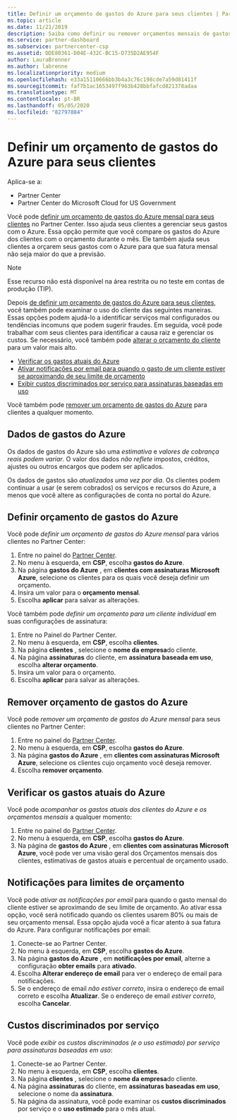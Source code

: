 ```yaml
---
title: Definir um orçamento de gastos do Azure para seus clientes | Partner Center
ms.topic: article
ms.date: 11/21/2019
description: Saiba como definir ou remover orçamentos mensais de gastos do Azure para seus clientes e também para exibir dados de gastos do Azure e definir notificações relacionadas ao orçamento.
ms.service: partner-dashboard
ms.subservice: partnercenter-csp
ms.assetid: DDE80361-D04E-432C-BC15-D735D2AE954F
author: LauraBrenner
ms.author: labrenne
ms.localizationpriority: medium
ms.openlocfilehash: e33a15110666bb3b4a3c76c198cde7a59d81411f
ms.sourcegitcommit: faf7b1ac1653497f963b428bbfafcd821378adaa
ms.translationtype: MT
ms.contentlocale: pt-BR
ms.lasthandoff: 05/05/2020
ms.locfileid: "82797884"
---
```

# <a name="set-an-azure-spending-budget-for-your-customers"></a>Definir um orçamento de gastos do Azure para seus clientes

Aplica-se a:

- Partner Center
- Partner Center do Microsoft Cloud for US Government

Você pode [definir um orçamento de gastos do Azure mensal para seus clientes](#set-azure-spending-budget) no Partner Center. Isso ajuda seus clientes a gerenciar seus gastos com o Azure. Essa opção permite que você compare os gastos do Azure dos clientes com o orçamento durante o mês. Ele também ajuda seus clientes a orçarem seus gastos com o Azure para que sua fatura mensal não seja maior do que a previsão.


> [!NOTE]  
> Esse recurso não está disponível na área restrita ou no teste em contas de produção (TIP).

Depois [de definir um orçamento de gastos do Azure para seus clientes](#set-azure-spending-budget), você também pode examinar o uso do cliente das seguintes maneiras. Essas opções podem ajudá-lo a identificar serviços mal configurados ou tendências incomuns que podem sugerir fraudes. Em seguida, você pode trabalhar com seus clientes para identificar a causa raiz e gerenciar os custos. Se necessário, você também pode [alterar o orçamento do cliente](#set-azure-spending-budget) para um valor mais alto.

- [Verificar os gastos atuais do Azure](#check-current-azure-spending)
- [Ativar notificações por email para quando o gasto de um cliente estiver se aproximando de seu limite de orçamento](#notifications-for-budget-limits)
- [Exibir custos discriminados por serviço para assinaturas baseadas em uso](#itemized-costs-by-service)

Você também pode [remover um orçamento de gastos do Azure](#remove-azure-spending-budget) para clientes a qualquer momento.

## <a name="azure-spending-data"></a>Dados de gastos do Azure

Os dados de gastos do Azure são uma *estimativa* e *valores de cobrança reais podem variar*. O valor dos dados *não reflete* impostos, créditos, ajustes ou outros encargos que podem ser aplicados.

Os dados de gastos são *atualizados uma vez por dia*. Os clientes podem continuar a usar (e serem cobrados) os serviços e recursos do Azure, a menos que você altere as configurações de conta no portal do Azure.

## <a name="set-azure-spending-budget"></a>Definir orçamento de gastos do Azure

Você pode *definir um orçamento de gastos do Azure mensal* para vários clientes no Partner Center:

1. Entre no painel do [Partner Center](https://partner.microsoft.com/dashboard/).
2. No menu à esquerda, em **CSP**, escolha **gastos do Azure**.
3. Na página **gastos do Azure** , em **clientes com assinaturas Microsoft Azure**, selecione os clientes para os quais você deseja definir um orçamento.
4. Insira um valor para o **orçamento mensal**.
5. Escolha **aplicar** para salvar as alterações.

Você também pode *definir um orçamento para um cliente individual* em suas configurações de assinatura:

1. Entre no Painel do Partner Center.
2. No menu à esquerda, em **CSP**, escolha **clientes**.
3. Na página **clientes** , selecione o **nome da empresa**do cliente.
4. Na página **assinaturas** do cliente, em **assinatura baseada em uso**, escolha **alterar orçamento**.
5. Insira um valor para o orçamento.
6. Escolha **aplicar** para salvar as alterações.

## <a name="remove-azure-spending-budget"></a>Remover orçamento de gastos do Azure

Você pode *remover um orçamento de gastos do Azure mensal* para seus clientes no Partner Center:

1. Entre no painel do [Partner Center](https://partner.microsoft.com/dashboard/).
2. No menu à esquerda, em **CSP**, escolha **gastos do Azure**.
3. Na página **gastos do Azure** , em **clientes com assinaturas Microsoft Azure**, selecione os clientes cujo orçamento você deseja remover.
4. Escolha **remover orçamento**.

## <a name="check-current-azure-spending"></a>Verificar os gastos atuais do Azure

Você pode *acompanhar os gastos atuais dos clientes do Azure e os orçamentos mensais* a qualquer momento:

1. Entre no painel do [Partner Center](https://partner.microsoft.com/dashboard/).
2. No menu à esquerda, em **CSP**, escolha **gastos do Azure**.
3. Na página de **gastos do Azure** , em **clientes com assinaturas Microsoft Azure**, você pode ver uma visão geral dos Orçamentos mensais dos clientes, estimativas de gastos atuais e percentual de orçamento usado.

## <a name="notifications-for-budget-limits"></a>Notificações para limites de orçamento

Você pode *ativar as notificações por email* para quando o gasto mensal do cliente estiver se aproximando de seu limite de orçamento. Ao ativar essa opção, você será notificado quando os clientes usarem 80% ou mais de seu orçamento mensal. Essa opção ajuda você a ficar atento à sua fatura do Azure. Para configurar notificações por email:

1. Conecte-se ao Partner Center.
2. No menu à esquerda, em **CSP**, escolha **gastos do Azure**.
3. Na página **gastos do Azure** , em **notificações por email**, alterne a configuração **obter emails** para **ativado**.
4. Escolha **Alterar endereço de email** para ver o endereço de email para notificações.
5. Se o endereço de email *não estiver correto*, insira o endereço de email correto e escolha **Atualizar**. Se o endereço de email *estiver correto*, escolha **Cancelar**.

## <a name="itemized-costs-by-service"></a>Custos discriminados por serviço

Você pode *exibir os custos discriminados (e o uso estimado) por serviço para assinaturas baseadas em uso*:

1. Conecte-se ao Partner Center.
2. No menu à esquerda, em **CSP**, escolha **clientes**.
3. Na página **clientes** , selecione o **nome da empresa**do cliente.
4. Na página **assinaturas** do cliente, em **assinaturas baseadas em uso**, selecione o nome da **assinatura**.
5. Na página da assinatura, você pode examinar os **custos discriminados** por serviço e o **uso estimado** para o mês atual.
